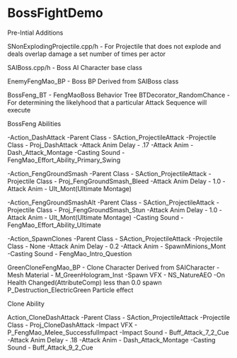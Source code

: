 # BossFightDemo

Pre-Intial Additions

SNonExplodingProjectile.cpp/h - For Projectile that does not explode and deals overlap damage a set number of times per actor

SAIBoss.cpp/h - Boss AI Character base class

EnemyFengMao_BP - Boss BP Derived from SAIBoss class

BossFeng_BT - FengMaoBoss Behavior Tree
BTDecorator_RandomChance - For determining the likelyhood that a particular Attack Sequence will execute

BossFeng Abilities

-Action_DashAttack 
      -Parent Class - SAction_ProjectileAttack
      -Projectile Class - Proj_DashAttack
      -Attack Anim Delay - .17
      -Attack Anim - Dash_Attack_Montage
      -Casting Sound - FengMao_Effort_Ability_Primary_Swing
      
-Action_FengGroundSmash
      -Parent Class - SAction_ProjectileAttack
      -Projectile Class - Proj_FengGroundSmash_Bleed
      -Attack Anim Delay - 1.0
      -Attack Anim - Ult_Mont(Ultimate Montage)
      
 -Action_FengGroundSmashAlt
      -Parent Class - SAction_ProjectileAttack
      -Projectile Class - Proj_FengGroundSmash_Stun
      -Attack Anim Delay - 1.0
      -Attack Anim - Ult_Mont(Ultimate Montage)
      -Casting Sound - FengMao_Effort_Ability_Ultimate
      
-Action_SpawnClones
      -Parent Class - SAction_ProjectileAttack
      -Projectile Class - None
      -Attack Anim Delay - 0.2
      -Attack Anim - SpawnMinions_Mont
      -Casting Sound - FengMao_Intro_Question
      
GreenCloneFengMao_BP - Clone Character Derived from SAICharacter
      -Mesh Material - M_GreenHologram_Inst
      -Spawn VFX - NS_NatureAEO
      -On Health Changed(AttributeComp) less than 0.0 spawn P_Destruction_ElectricGreen Particle effect
      
Clone Ability

Action_CloneDashAttack
      -Parent Class - SAction_ProjectileAttack
      -Projectile Class - Proj_CloneDashAttack
            -Impact VFX - P_FengMao_Melee_SuccessfulImpact
            -Impact Sound - Buff_Attack_7_2_Cue
      -Attack Anim Delay - .18
      -Attack Anim - Dash_Attack_Montage
      -Casting Sound - Buff_Attack_9_2_Cue
      

